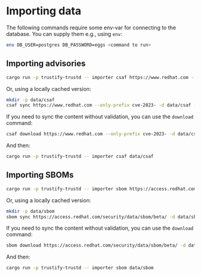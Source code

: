 # Importing data

The following commands require some env-var for connecting to the database. You can supply them e.g., using `env`:

```bash
env DB_USER=postgres DB_PASSWORD=eggs <command to run>
```

## Importing advisories

```bash
cargo run -p trustify-trustd -- importer csaf https://www.redhat.com --only-prefix cve-2023-
```

Or, using a locally cached version:

```bash
mkdir -p data/csaf
csaf sync https://www.redhat.com --only-prefix cve-2023- -d data/csaf -3
```

If you need to sync the content without validation, you can use the `download` command:

```bash
csaf download https://www.redhat.com --only-prefix cve-2023- -d data/csaf
```

And then:

```bash
cargo run -p trustify-trustd -- importer csaf data/csaf
```

## Importing SBOMs

```bash
cargo run -p trustify-trustd -- importer sbom https://access.redhat.com/security/data/sbom/beta/
```

Or, using a locally cached version:

```bash
mkdir -p data/sbom
sbom sync https://access.redhat.com/security/data/sbom/beta/ -d data/sbom --key https://access.redhat.com/security/data/97f5eac4.txt#77E79ABE93673533ED09EBE2DCE3823597F5EAC4 -3
```

If you need to sync the content without validation, you can use the `download` command:

```bash
sbom download https://access.redhat.com/security/data/sbom/beta/ -d data/sbom --key https://access.redhat.com/security/data/97f5eac4.txt#77E79ABE93673533ED09EBE2DCE3823597F5EAC4
```

And then:

```bash
cargo run -p trustify-trustd -- importer sbom data/sbom
```

